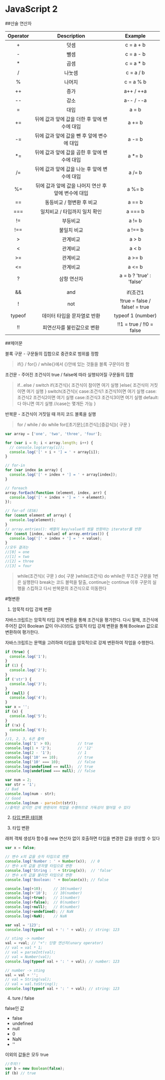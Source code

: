 # JavaScript 2

##산술 연산자

|<cneter>Operator</center>|<center>Description</center>|<center>Example</center>|
|---|---|---|
|<center>+</center>|<center>덧셈</center>|<center>c = a + b</center>|
|<center>-</center>|<center>뺄셈</center>|<center>c = a - b</center>|
|<center>*</center>|<center>곱셈</center>|<center>c = a * b</center>|
|<center>/</center>|<center>나눗셈</center>|<center>c = a / b</center>|
|<center>%</center>|<center>나머지</center>|<center>c = a % b</center>|
|<center>++</center>|<center>증가</center>|<center>a++ / ++a</center>|
|<center>--</center>|<center>감소</center>|<center>a-- / --a</center>|
|<center>=</center>|<center>대입</center>|<center>a = b</center>|
|<center>+=</center>|<center>뒤에 값과 앞에 값을 더한 후 앞에 변수에 대입</center>|<center>a += b</center>|
|<center>-=</center>|<center>뒤에 값과 앞에 값을 뺀 후 앞에 변수에 대입</center>|<center>a -= b</center>|
|<center>*=</center>|<center>뒤에 값과 앞에 값을 곱한 후 앞에 변수에 대입</center>|<center>a *= b</center>|
|<center>/=</center>|<center>뒤에 값과 앞에 값을 나눈 후 앞에 변수에 대입</center>|<center>a /= b</center>|
|<center>%=</center>|<center>뒤에 값과 앞에 값을 나머지 연산 후 앞에 변수에 대입</center>|<center>a %= b</center>|
|<center>==</center>|<center>동등비교 / 형변환 후 비교</center>|<center>a == b</center>|
|<center>===</center>|<center>일치비교 / 타입까지 일치 확인</center>|<center>a === b</center>|
|<center>!=</center>|<center>부등비교</center>|<center>a != b</center>|
|<center>!==</center>|<center>불일치 비교</center>|<center>a !== b</center>|
|<center>></center>|<center>관계비교</center>|<center>a > b</center>|
|<center><</center>|<center>관계비교</center>|<center>a < b</center>|
|<center>>=</center>|<center>관계비교</center>|<center>a >= b</center>|
|<center><=</center>|<center>관계비교</center>|<center>a <= b</center>|
|<center>?</center>|<center>삼항 연산자</center>|<center>a = b ? 'true' : 'false'</center>|
|<center>||</center>|<center>or</center>|<center>if(조건1 || 조건2 (다중가능)){둘중 하나라도 true}</center>|
|<center>&&</center>|<center>and</center>|<center>if(조건1 || 조건2 (다중가능)){둘다 true}</center>|
|<center>!</center>|<center>not</center>|<center>!true = false / false! = true</center>|
|<center>typeof</center>|<center>데이터 타입을 문자열로 반환</center>|<center>typeof 1 (number)</center>|
|<center>!!</center>|<center>피연산자를 불린값으로 변환</center>|<center>!!1 = true / !!0 = false</center>|

##제어문

블록 구문 - 구문들의 집합으로 중관호로 범위를 정함
> if{} / for{} / while{}에서 {}안에 있는 것들을 블록 구문이라 함

조건문 - 주어진 조건식이 true / false에 따라 실행되어질 구문들의 집함
> if...else / switch
if{조건식}{
  조건식이 참이면 여기 실행
}else{
  조건식이 거짓이면 여기 실행
}
switch(조건식){
  case:조건식1
    조건식1이면 여기 실행
  case:조건식2
    조건식2이면 여기 실행
  case:조건식3
    조건식3이면 여기 실행
  default:
    다 아니면 여기 실행
  //case는 몇개든 가능
}

반복문 - 조건식이 거짓일 때 까지 코드 블록을 실행
> for / while / do while
for([초기문];[조건식];[증감식]){
  구문
}

```javascript
var array = ['one', 'two', 'three', 'four'];

for (var i = 0; i < array.length; i++) {
  // console.log(array[i]);
  console.log('[' + i + '] = ' + array[i]);
}

// for-in
for (var index in array) {
  console.log('[' + index + '] = ' + array[index]);
}

// foreach
array.forEach(function (element, index, arr) {
  console.log('[' + index + '] = ' + element);
});

// for-of (ES6)
for (const element of array) {
  console.log(element);
}
// array.entries(): 배열의 key/value의 쌍을 반환하는 iterator를 반환
for (const [index, value] of array.entries()) {
  console.log('[' + index + '] = ' + value);
}
//모두 결과는
//[0] = one
//[1] = two
//[2] = three
//[3] = four
```

>while(조건식){
  구문
}
do{
  구문
}while(조건식)
do while은 무조건 구문을 1번은 실행한다
break는 코드 블럭을 탈출, continue는 continue 이후 구문의 실행을 스킵하고 다시 반복문의 조건식으로 이동한다

#형변환

1. 암묵적 타입 강제 변환

자바스크립트는 암묵적 타입 강제 변환을 통해 조건식을 평가한다. 다시 말해, 조건식에 주어진 값이 Boolean 값이 아니더라도 암묵적 타입 강제 변환을 통해 Boolean 값으로 변환하여 평가한다.

자바스크립트는 문맥을 고려하여 타입을 암묵적으로 강제 변환하여 작업을 수행한다.
```javascript
if (true) {
  console.log('1');
}
if (1) {
  console.log('2');
}
if ('str') {
  console.log('3');
}
if (null) {
  console.log('4');
}
var x = '';
if (x) {
  console.log('5');
}
if (!x) {
  console.log('6');
}
//1, 2, 3, 6은 출력
console.log('1' > 0);            // true
console.log(1 + '2');            // '12'
console.log(2 - '1');            // 1
console.log('10' == 10);         // true
console.log('10' === 10);        // false
console.log(undefined == null);  // true
console.log(undefined === null); // false

var num = 2;
var str = '1';
// Bad
console.log(num - str);
// Good
console.log(num - parseInt(str));
//출력은 같지만 강제 변환되어 작업을 수행하므로 가독성이 떨어질 수 있다
```

2. [타입 변환 테이블](https://poiemaweb.com/js-type-coercion#2-%ED%83%80%EC%9E%85-%EB%B3%80%ED%99%98-%ED%85%8C%EC%9D%B4%EB%B8%94-type-conversion-table)

3. 타입 변환

래퍼 객체 생성자 함수를 new 연산자 없이 호출하면 타입을 변경한 값을 생성할 수 있다
```javascript
var x = false;

// 변수 x의 값을 숫자 타입으로 변환
console.log('Number : ' + Number(x));  // 0
// 변수 x의 값을 문자열 타입으로 변환
console.log('String : ' + String(x));  // 'false'
// 변수 x의 값을 불리언 타입으로 변환
console.log('Boolean: ' + Boolean(x)); // false

console.log(+10);     // 10(number)
console.log(+'10');   // 10(number)
console.log(+true);   // 1(number)
console.log(+false);  // 0(number)
console.log(+null);   // 0(number)
console.log(+undefined); // NaN
console.log(+NaN);    // NaN

var val = '123';
console.log(typeof val + ': ' + val); // string: 123

// sting -> number
val = +val; // "+": 단항 연산자(unary operator)
// val = val * 1;
// val = parseInt(val);
// val = Number(val);
console.log(typeof val + ': ' + val); // number: 123

// number -> sting
val = val + '';
// val = String(val);
// val = val.toString();
console.log(typeof val + ': ' + val); // string: 123
```

4. ture / false

false인 값
* false
* undefined
* null
* 0
* NaN
* ''

이외의 값들은 모두 true
```javascript
//주의!!
var b = new Boolean(false);
if (b) // true
```
